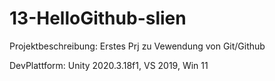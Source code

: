 # 13-HelloGithub-slien

Projektbeschreibung: Erstes Prj zu Vewendung von Git/Github

DevPlattform: Unity 2020.3.18f1, VS 2019, Win 11
